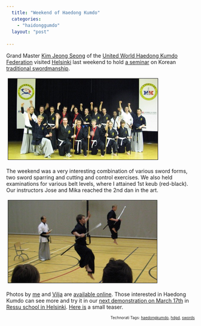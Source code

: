 ```yaml
---
  title: "Weekend of Haedong Kumdo"
  categories: 
    - "haidonggumdo"
  layout: "post"

---
```

<p>
Grand Master <a href="http://haedong2001.com/english/e-gido.htm">Kim Jeong Seong</a> of the <a href="http://haedong2001.com/english/com-e.htm">United World Haedong Kumdo Federation</a> visited <a href="http://www.haedong-kumdo.fi/">Helsinki</a> last weekend to hold <a href="http://www.haedong-kumdo.fi/ajankohtaista/view/kim_leiri_2008.html">a seminar</a> on Korean <a href="http://haedong2001.com/english/e-gumdo.htm">traditional swordmanship</a>.
</p><p>
<a href="/files/helsinki-haedong-kumdo-seminar-2008.jpg"><img src="/files/helsinki-haedong-kumdo-seminar-2008-tm.jpg" height="216" width="400" border="1" hspace="4" vspace="4" alt="Helsinki Haedong Kumdo seminar 2008 participants" title="Helsinki Haedong Kumdo seminar 2008 participants" /></a>
</p><p>
The weekend was a very interesting combination of various sword forms, two sword sparring and cutting and control exercises. We also held examinations for various belt levels, where I attained 1st keub (red-black). Our instructors Jose and Mika reached the 2nd dan in the art.
</p><p>
<a href="/files/helsinki-haedong-kumdo-seminar-jump.jpg"><img src="/files/helsinki-haedong-kumdo-seminar-jump-tm.jpg" height="220" width="398" border="1" hspace="4" vspace="4" alt="Jose and Mika displaying Jedo Gumbup" title="Jose and Mika displaying Jedo Gumbup" /></a>
</p><p>
Photos by <a href="http://flickr.com/photos/bergie/sets/72157604097845177/">me</a> and <a href="http://whoooops.org/vilya/photos/HKleiri">Vilja</a> are <a href="http://www.haedong-kumdo.fi/ajankohtaista/view/leirikuvia.html">available online</a>. Those interested in Haedong Kumdo can see more and try it in our <a href="http://www.haedong-kumdo.fi/ajankohtaista/view/naytos_ja_uusi_kurssi_17-3.html">next demonstration on March 17th</a> in <a href="http://www.facebook.com/event.php?eid=11179671828">Ressu school in Helsinki</a>. <a href="http://youtube.com/watch?v=8vZ_oxPPJHU">Here is</a> a small teaser.
</p>
<p style="text-align:right;font-size:10px;">Technorati Tags: <a href="http://www.technorati.com/tag/haedongkumdo">haedongkumdo</a>, <a href="http://www.technorati.com/tag/hdgd">hdgd</a>, <a href="http://www.technorati.com/tag/swords">swords</a></p>